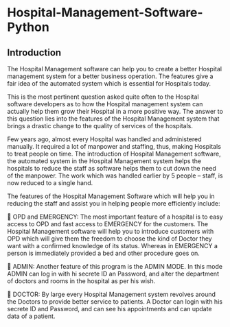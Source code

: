 # Hospital-Management-Software-Python
## Introduction

The Hospital Management software can help you to create a better Hospital management system for a better business operation. The features give a fair idea of the automated system which is essential for Hospitals today.

This is the most pertinent question asked quite often to the Hospital software developers as to how the Hospital management system can actually help them grow their Hospital in a more positive way. The answer to this question lies into the features of the Hospital Management system that brings a drastic change to the quality of services of the hospitals.

Few years ago, almost every Hospital was handled and administered manually. It required a lot of manpower and staffing, thus, making Hospitals to treat people on time. The introduction of Hospital Management software, the automated system in the Hospital Management system helps the hospitals to reduce the staff as software helps them to cut down the need of the manpower. The work which was handled earlier by 5 people – staff, is now reduced to a single hand.

The features of the Hospital Management Software which will help you in reducing the staff and assist you in helping people more efficiently include:

	OPD and EMERGENCY: The most important feature of a hospital is to easy access to OPD and fast access to EMERGENCY for the customers. The Hospital Management software will help you to introduce customers with OPD which will give them the freedom to choose the kind of Doctor they want with a confirmed knowledge of its status. Whereas in EMERGENCY a person is immediately provided a bed and other procedure goes on.

	ADMIN: Another feature of this program is the ADMIN MODE. In this mode ADMIN can log in with hi secrete ID an Password, and alter the department of doctors and rooms in the hospital as per his wish.

	DOCTOR: By large every Hospital Management system revolves around the Doctors to provide better service to patients. A Doctor can login with his secrete ID and Password, and can see his appointments and can update data of a patient.
